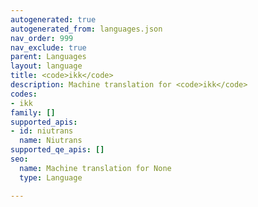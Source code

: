 ```yaml
---
autogenerated: true
autogenerated_from: languages.json
nav_order: 999
nav_exclude: true
parent: Languages
layout: language
title: <code>ikk</code>
description: Machine translation for <code>ikk</code>
codes:
- ikk
family: []
supported_apis:
- id: niutrans
  name: Niutrans
supported_qe_apis: []
seo:
  name: Machine translation for None
  type: Language

---
```


